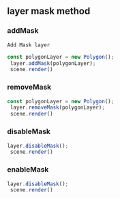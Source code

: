 ## layer mask method

### addMask

```
Add Mask layer
```

```ts
const polygonLayer = new Polygon();
 layer.addMask(polygonLayer);
 scene.render()
```

### removeMask

```ts
const polygonLayer = new Polygon();
 layer.removeMask(polygonLayer);
 scene.render()
```

### disableMask

```ts
layer.disableMask();
 scene.render()
```

### enableMask

```ts
layer.disableMask();
 scene.render()
```
